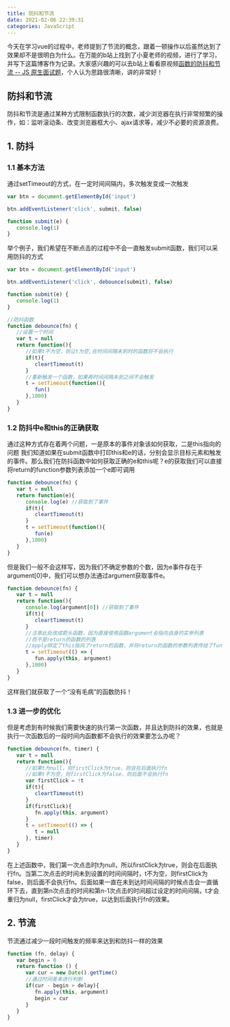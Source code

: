```yaml
---
title: 防抖和节流
date: 2021-02-06 22:39:31
categories: JavaScript
---
```

今天在学习vue的过程中，老师提到了节流的概念，跟着一顿操作以后虽然达到了效果却不是很明白为什么。在万能的b站上找到了小夏老师的视频，进行了学习，并写下这篇博客作为记录。大家感兴趣的可以去b站上看看原视频[函数的防抖和节流 -- JS 原生面试题](https://www.bilibili.com/video/BV1Vy4y1y7tj?p=3&spm_id_from=pageDriver)，个人认为思路很清晰，讲的非常好！
## 防抖和节流
防抖和节流是通过某种方式限制函数执行的次数，减少浏览器在执行非常频繁的操作，如：监听滚动条、改变浏览器框大小、ajax请求等，减少不必要的资源浪费。

## 1. 防抖
### 1.1 基本方法
通过setTimeout的方式，在一定时间间隔内，多次触发变成一次触发
```javascript
var btn = document.getElementById('input')

btn.addEventListener('click', submit, false)

function submit(e) {
   console.log(1)
}
```
举个例子，我们希望在不断点击的过程中不会一直触发submit函数，我们可以采用防抖的方式

```javascript
var btn = document.getElementById('input')

btn.addEventListener('click', debounce(submit), false)

function submit(e) {
   console.log(1)
}

//防抖函数
function debounce(fn) {
   //设置一个时间
   var t = null
   return function(){
      //如果t不为空，则让t为空,在时间间隔未到时的函数将不会执行
      if(t){
         cleartTimeout(t)
      }
      //重新触发一个函数，如果再时间间隔未到之间不会触发
      t = setTimeout(function(){
         fun()
      },1000)
   }
}
```
### 1.2 防抖中e和this的正确获取
通过这种方式存在着两个问题，一是原本的事件对象该如何获取，二是this指向的问题
我们知道如果在submit函数中打印this和e的话，分别会显示目标元素和触发的事件。那么我们在防抖函数中如何获取正确的e和this呢？e的获取我们可以直接将return的function参数列表添加一个e即可调用

```javascript
function debounce(fn) {
   var t = null
   return function(e){
      console.log(e) //获取到了事件
      if(t){
         cleartTimeout(t)
      }
      t = setTimeout(function(){
         fun(e)
      },1000)
   }
}
```
但是我们一般不会这样写，因为我们不确定参数的个数，因为e事件存在于argument[0]中，我们可以想办法通过argument获取事件e。
```javascript
function debounce(fn) {
   var t = null
   return function(){
      console.log(argument[0]) //获取到了事件
      if(t){
         cleartTimeout(t)
      }
      //注意此处改成箭头函数，因为直接使用函数argument会指向自身的实参列表
      //而不是return的函数的列表
      //apply绑定了this指向了return的函数，并将return的函数的参数列表传给了fun
      t = setTimeout(() => {
         fun.apply(this, argument)
      },1000)
   }
}
```
这样我们就获取了一个“没有毛病”的函数防抖！
### 1.3 进一步的优化
但是考虑到有时候我们需要快速的执行第一次函数，并且达到防抖的效果，也就是执行一次函数后的一段时间内函数都不会执行的效果要怎么办呢？
```javascript
function debounce(fn, timer) {
   var t = null
   return function(){
      //如果t为null，则firstClick为true，则会在后面执行fn
      //如果t不为空，则firstClick为false，则后面不会执行fn
      var firstClick = !t
      if(t){
         cleartTimeout(t)
      }
      if(firstClick){
         fn.apply(this, argument)
      }
      t = setTimeout(() => {
         t = null
      }, timer)
   }
}
```
在上述函数中，我们第一次点击时t为null，所以firstClick为true，则会在后面执行fn。当第二次点击的时间未到设置的时间间隔时，t不为空，则firstClick为false，则后面不会执行fn。后面如果一直在未到达时间间隔的时候点击会一直循环下去，直到第n次点击的时间和第n-1次点击的时间超过设定的时间间隔，t才会重归为null，firstClick才会为true，以达到后面执行fn的效果。
## 2. 节流
节流通过减少一段时间触发的频率来达到和防抖一样的效果

```javascript
function (fn, delay) {
   var begin = 0 
   return function () {
      var cur = new Date().getTime()
      //通过时间差来进行判断
      if(cur - begin > delay){
         fn.apply(this, argument)
         begin = cur
      }
   }
}
```
